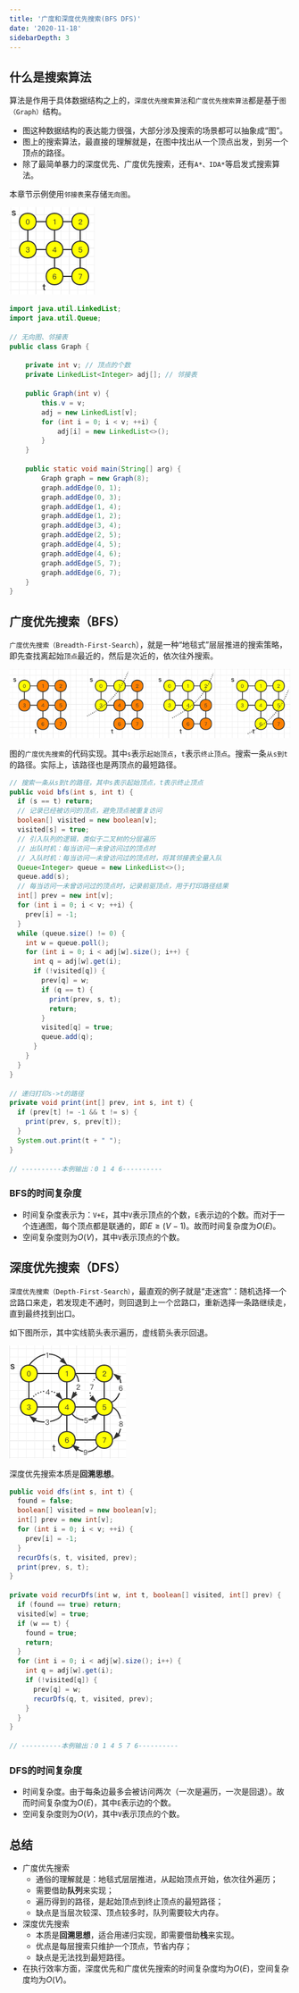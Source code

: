 ```yaml
---
title: '广度和深度优先搜索(BFS DFS)'
date: '2020-11-18'
sidebarDepth: 3
---
```


## 什么是搜索算法

算法是作用于具体数据结构之上的，`深度优先搜索算法`和`广度优先搜索算法`都是基于`图（Graph）`结构。

- 图这种数据结构的表达能力很强，大部分涉及搜索的场景都可以抽象成“图”。
- 图上的搜索算法，最直接的理解就是，在图中找出从一个顶点出发，到另一个顶点的路径。
- 除了最简单暴力的深度优先、广度优先搜索，还有`A*、IDA*`等启发式搜索算法。

本章节示例使用`邻接表`来存储`无向图`。

![algorithm-graph-fs-demo-prepare](../../.imgs/algorithm-graph-fs-demo-prepare.png)

```java
import java.util.LinkedList;
import java.util.Queue;

// 无向图、邻接表
public class Graph {

	private int v; // 顶点的个数
	private LinkedList<Integer> adj[]; // 邻接表

	public Graph(int v) {
		this.v = v;
		adj = new LinkedList[v];
		for (int i = 0; i < v; ++i) {
			adj[i] = new LinkedList<>();
		}
	}
	
	public static void main(String[] arg) {
		Graph graph = new Graph(8);
		graph.addEdge(0, 1);
		graph.addEdge(0, 3);
		graph.addEdge(1, 4);
		graph.addEdge(1, 2);
		graph.addEdge(3, 4);
		graph.addEdge(2, 5);
		graph.addEdge(4, 5);
		graph.addEdge(4, 6);
		graph.addEdge(5, 7);
		graph.addEdge(6, 7);
	}
}
```

## 广度优先搜索（BFS）

`广度优先搜索（Breadth-First-Search`），就是一种“地毯式”层层推进的搜索策略，即先查找离起始`顶点`最近的，然后是次近的，依次往外搜索。

![algorithm-graph-fs-demo-bfs](../../.imgs/algorithm-graph-fs-demo-bfs.png)

图的`广度优先搜索`的代码实现。其中`s`表示`起始顶点`，`t`表示`终止顶点`。搜索一条`从s到t`的路径。实际上，该路径也是两顶点的最短路径。

```java
// 搜索一条从s到t的路径，其中s表示起始顶点，t表示终止顶点
public void bfs(int s, int t) {
  if (s == t) return;
  // 记录已经被访问的顶点，避免顶点被重复访问
  boolean[] visited = new boolean[v];
  visited[s] = true;
  // 引入队列的逻辑，类似于二叉树的分层遍历
  // 出队时机：每当访问一未曾访问过的顶点时
  // 入队时机：每当访问一未曾访问过的顶点时，将其邻接表全量入队
  Queue<Integer> queue = new LinkedList<>();
  queue.add(s);
  // 每当访问一未曾访问过的顶点时，记录前驱顶点，用于打印路径结果
  int[] prev = new int[v];
  for (int i = 0; i < v; ++i) {
    prev[i] = -1;
  }
  while (queue.size() != 0) {
    int w = queue.poll();
    for (int i = 0; i < adj[w].size(); i++) {
      int q = adj[w].get(i);
      if (!visited[q]) {
        prev[q] = w;
        if (q == t) {
          print(prev, s, t);
          return;
        }
        visited[q] = true;
        queue.add(q);
      }
    }
  }
}

// 递归打印s->t的路径
private void print(int[] prev, int s, int t) {
  if (prev[t] != -1 && t != s) {
    print(prev, s, prev[t]);
  }
  System.out.print(t + " ");
}

// ----------本例输出：0 1 4 6----------
```

### BFS的时间复杂度

- 时间复杂度表示为：`V+E`，其中`V`表示顶点的个数，`E`表示边的个数。而对于一个连通图，每个顶点都是联通的，即$E\geq(V-1)$。故而时间复杂度为$O(E)$。
- 空间复杂度则为$O(V)$，其中`V`表示顶点的个数。

## 深度优先搜索（DFS）

`深度优先搜索（Depth-First-Search）`，最直观的例子就是“走迷宫”：随机选择一个岔路口来走，若发现走不通时，则回退到上一个岔路口，重新选择一条路继续走，直到最终找到出口。

如下图所示，其中实线箭头表示遍历，虚线箭头表示回退。

![algorithm-graph-fs-demo-dfs](../../.imgs/algorithm-graph-fs-demo-dfs.png)

深度优先搜索本质是**回溯思想**。

```java
public void dfs(int s, int t) {
  found = false;
  boolean[] visited = new boolean[v];
  int[] prev = new int[v];
  for (int i = 0; i < v; ++i) {
    prev[i] = -1;
  }
  recurDfs(s, t, visited, prev);
  print(prev, s, t);
}

private void recurDfs(int w, int t, boolean[] visited, int[] prev) {
  if (found == true) return;
  visited[w] = true;
  if (w == t) {
    found = true;
    return;
  }
  for (int i = 0; i < adj[w].size(); i++) {
    int q = adj[w].get(i);
    if (!visited[q]) {
      prev[q] = w;
      recurDfs(q, t, visited, prev);
    }
  }
}

// ----------本例输出：0 1 4 5 7 6----------
```

### DFS的时间复杂度

- 时间复杂度。由于每条边最多会被访问两次（一次是遍历，一次是回退）。故而时间复杂度为$O(E)$，其中`E`表示边的个数。
- 空间复杂度则为$O(V)$，其中`V`表示顶点的个数。

## 总结

- 广度优先搜索
  - 通俗的理解就是：地毯式层层推进，从起始顶点开始，依次往外遍历；
  - 需要借助**队列**来实现；
  - 遍历得到的路径，是起始顶点到终止顶点的最短路径；
  - 缺点是当层次较深、顶点较多时，队列需要较大内存。
- 深度优先搜索
  - 本质是**回溯思想**，适合用递归实现，即需要借助**栈**来实现。
  - 优点是每层搜索只维护一个顶点，节省内存；
  - 缺点是无法找到最短路径。
- 在执行效率方面，深度优先和广度优先搜索的时间复杂度均为$O(E)$，空间复杂度均为$O(V)$。
